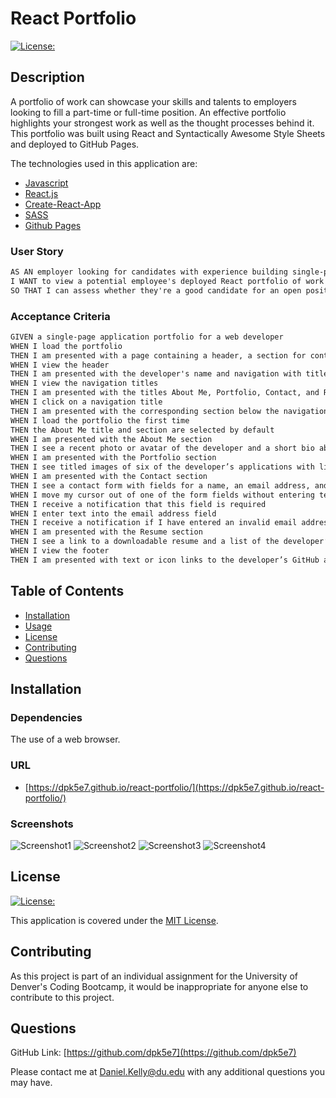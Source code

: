 # React Portfolio

[![License:](https://img.shields.io/badge/License-MIT-yellow.svg)](https://opensource.org/licenses/MIT)

## Description

A portfolio of work can showcase your skills and talents to employers looking to fill a part-time or full-time position. An effective portfolio highlights your strongest work as well as the thought processes behind it. This portfolio was built using React and Syntactically Awesome Style Sheets and deployed to GitHub Pages.

The technologies used in this application are:

- [Javascript](https://www.javascript.com/)
- [React.js](https://reactjs.com/)
- [Create-React-App](https://create-react-app.dev/)
- [SASS](https://sass-lang.com/)
- [Github Pages](https://create-react-app.dev/docs/deployment/#github-pages)

### User Story

```md
AS AN employer looking for candidates with experience building single-page applications
I WANT to view a potential employee's deployed React portfolio of work samples
SO THAT I can assess whether they're a good candidate for an open position
```

### Acceptance Criteria

```md
GIVEN a single-page application portfolio for a web developer
WHEN I load the portfolio
THEN I am presented with a page containing a header, a section for content, and a footer
WHEN I view the header
THEN I am presented with the developer's name and navigation with titles corresponding to different sections of the portfolio
WHEN I view the navigation titles
THEN I am presented with the titles About Me, Portfolio, Contact, and Resume, and the title corresponding to the current section is highlighted
WHEN I click on a navigation title
THEN I am presented with the corresponding section below the navigation without the page reloading and that title is highlighted
WHEN I load the portfolio the first time
THEN the About Me title and section are selected by default
WHEN I am presented with the About Me section
THEN I see a recent photo or avatar of the developer and a short bio about them
WHEN I am presented with the Portfolio section
THEN I see titled images of six of the developer’s applications with links to both the deployed applications and the corresponding GitHub repositories
WHEN I am presented with the Contact section
THEN I see a contact form with fields for a name, an email address, and a message
WHEN I move my cursor out of one of the form fields without entering text
THEN I receive a notification that this field is required
WHEN I enter text into the email address field
THEN I receive a notification if I have entered an invalid email address
WHEN I am presented with the Resume section
THEN I see a link to a downloadable resume and a list of the developer’s proficiencies
WHEN I view the footer
THEN I am presented with text or icon links to the developer’s GitHub and LinkedIn profiles, and their profile on a third platform (Stack Overflow, Twitter)
```

## Table of Contents

- [Installation](#installation)
- [Usage](#usage)
- [License](#license)
- [Contributing](#contributing)
- [Questions](#questions)

## Installation

### Dependencies

The use of a web browser.

### URL

- [https://dpk5e7.github.io/react-portfolio/](https://dpk5e7.github.io/react-portfolio/)

### Screenshots

![Screenshot1](./assets/screenshot1.png)
![Screenshot2](./assets/screenshot2.png)
![Screenshot3](./assets/screenshot3.png)
![Screenshot4](./assets/screenshot4.png)

## License

[![License:](https://img.shields.io/badge/License-MIT-yellow.svg)](https://opensource.org/licenses/MIT)

This application is covered under the [MIT License](https://opensource.org/licenses/MIT).

## Contributing

As this project is part of an individual assignment for the University of Denver's Coding Bootcamp, it would be inappropriate for anyone else to contribute to this project.

## Questions

GitHub Link: [https://github.com/dpk5e7](https://github.com/dpk5e7)

Please contact me at Daniel.Kelly@du.edu with any additional questions you may have.
